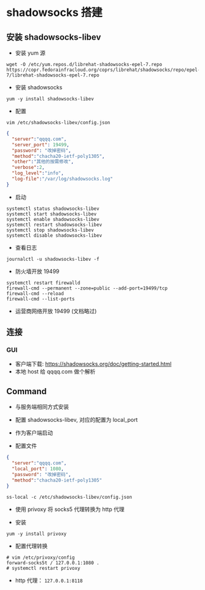 # shadowsocks 搭建


## 安装 shadowsocks-libev

- 安装 yum 源

```shell
wget -O /etc/yum.repos.d/librehat-shadowsocks-epel-7.repo https://copr.fedorainfracloud.org/coprs/librehat/shadowsocks/repo/epel-7/librehat-shadowsocks-epel-7.repo
```

- 安装 shadowsocks

```shell
yum -y install shadowsocks-libev
```

- 配置

```shell
vim /etc/shadowsocks-libev/config.json
```

```json
{
  "server":"qqqq.com",
  "server_port": 19499,
  "password": "改掉密码",
  "method":"chacha20-ietf-poly1305",
  "other":"其他的按需修改",
  "verbose":2,
  "log_level":"info",
  "log-file":"/var/log/shadowsocks.log"
}
```

- 启动

```shell
systemctl status shadowsocks-libev
systemctl start shadowsocks-libev
systemctl enable shadowsocks-libev
systemctl restart shadowsocks-libev
systemctl stop shadowsocks-libev
systemctl disable shadowsocks-libev
```

- 查看日志

```shell
journalctl -u shadowsocks-libev -f
```

- 防火墙开放 19499

```shell
systemctl restart firewalld
firewall-cmd --permanent --zone=public --add-port=19499/tcp
firewall-cmd --reload
firewall-cmd --list-ports
```

- 运营商网络开放 19499 (文档略过)



## 连接


### GUI

- 客户端下载: https://shadowsocks.org/doc/getting-started.html
- 本地 host 给 qqqq.com 做个解析


## Command

- 与服务端相同方式安装
- 配置 shadowsocks-libev, 对应的配置为 local_port
- 作为客户端启动

- 配置文件

```json
{
  "server":"qqqq.com",
  "local_port": 1080,
  "password": "改掉密码",
  "method":"chacha20-ietf-poly1305"
}
```


```shell
ss-local -c /etc/shadowsocks-libev/config.json
```

- 使用 privoxy 将 socks5 代理转换为 http 代理

- 安装
```shell
yum -y install privoxy
```

- 配置代理转换
```shell
# vim /etc/privoxy/config
forward-socks5t / 127.0.0.1:1080 .
# systemctl restart privoxy
```

- http 代理： `127.0.0.1:8118`
